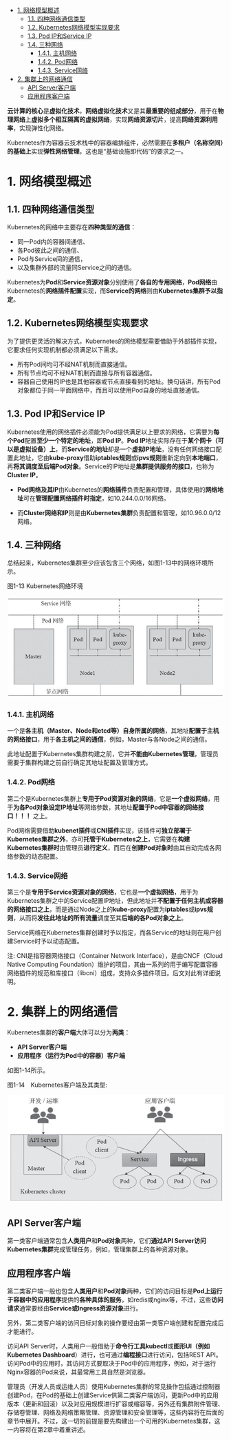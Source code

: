 
<!-- @import "[TOC]" {cmd="toc" depthFrom=1 depthTo=6 orderedList=false} -->

<!-- code_chunk_output -->

- [1. 网络模型概述](#1-网络模型概述)
  - [1.1. 四种网络通信类型](#11-四种网络通信类型)
  - [1.2. Kubernetes网络模型实现要求](#12-kubernetes网络模型实现要求)
  - [1.3. Pod IP和Service IP](#13-pod-ip和service-ip)
  - [1.4. 三种网络](#14-三种网络)
    - [1.4.1. 主机网络](#141-主机网络)
    - [1.4.2. Pod网络](#142-pod网络)
    - [1.4.3. Service网络](#143-service网络)
- [2. 集群上的网络通信](#2-集群上的网络通信)
  - [API Server客户端](#api-server客户端)
  - [应用程序客户端](#应用程序客户端)

<!-- /code_chunk_output -->

**云计算的核心**是**虚拟化技术**，**网络虚拟化技术**又是其**最重要的组成部分**，用于在**物理网络**上**虚拟多个相互隔离的虚拟网络**，实现**网络资源切片**，提高**网络资源利用率**，实现弹性化网络。

Kubernetes作为容器云技术栈中的容器编排组件，必然需要在**多租户（名称空间）的基础上**实现**弹性网络管理**，这也是“基础设施即代码”的要求之一。

# 1. 网络模型概述

## 1.1. 四种网络通信类型

Kubernetes的网络中主要存在**四种类型的通信**：

* 同一Pod内的容器间通信、
* 各Pod彼此之间的通信、
* Pod与Service间的通信，
* 以及集群外部的流量同Service之间的通信。

Kubernetes为**Pod**和**Service资源对象**分别使用了**各自的专用网络**，**Pod网络**由Kubernetes的**网络插件配置**实现，而**Service的网络**则由**Kubernetes集群予以指定**。

## 1.2. Kubernetes网络模型实现要求

为了提供更灵活的解决方式，Kubernetes的网络模型需要借助于外部插件实现，它要求任何实现机制都必须满足以下需求。

* 所有Pod间均可不经NAT机制而直接通信。
* 所有节点均可不经NAT机制而直接与所有容器通信。
* 容器自己使用的IP也是其他容器或节点直接看到的地址。换句话讲，所有Pod对象都位于同一平面网络中，而且可以使用Pod自身的地址直接通信。

## 1.3. Pod IP和Service IP

Kubernetes使用的网络插件必须能为Pod提供满足以上要求的网络，它需要为**每个Pod**配置**至少一个特定的地址**，即**Pod IP**。**Pod IP**地址实际存在于**某个网卡（可以是虚拟设备）上**，而**Service的地址**却是一个**虚拟IP地址**，没有任何网络接口配置此地址，它由**kube-proxy**借助**iptables规则**或**ipvs规则**重新定向到**本地端口**，再**将其调度至后端Pod对象**。Service的IP地址是**集群提供服务的接口**，也称为**Cluster IP**。

* **Pod网络及其IP**由Kubernetes的**网络插件**负责配置和管理，具体使用的**网络地址**可在**管理配置网络插件时指定**，如10.244.0.0/16网络。

* 而**Cluster网络和IP**则是由**Kubernetes集群**负责配置和管理，如10.96.0.0/12网络。

## 1.4. 三种网络

总结起来，Kubernetes集群至少应该包含三个网络，如图1-13中的网络环境所示。

图1-13 Kubernetes网络环境

![2019-10-15-14-53-29.png](./images/2019-10-15-14-53-29.png)

### 1.4.1. 主机网络

一个是**各主机（Master、Node和etcd等）自身所属的网络**，其地址**配置于主机的网络接口**，用于**各主机之间的通信**，例如，Master与各Node之间的通信。

此地址配置于Kubernetes集群构建之前，它并**不能由Kubernetes管理**，管理员需要于集群构建之前自行确定其地址配置及管理方式。

### 1.4.2. Pod网络

第二个是Kubernetes集群上**专用于Pod资源对象的网络**，它是**一个虚拟网络**，用于**为各Pod对象设定IP地址**等网络参数，其地址**配置于Pod中容器的网络接口！！！** 之上。

Pod网络需要借助**kubenet插件**或**CNI插件**实现，该插件可**独立部署于Kubernetes集群之外**，亦可**托管于Kubernetes之上**，它需要在**构建Kubernetes集群时**由管理员**进行定义**，而后在**创建Pod对象时**由其自动完成各网络参数的动态配置。

### 1.4.3. Service网络

第三个是**专用于Service资源对象的网络**，它也是**一个虚拟网络**，用于为Kubernetes集群之中的Service配置IP地址，但此地址并**不配置于任何主机或容器的网络接口之上**，而是通过Node之上的**kube-proxy**配置为**iptables**或**ipvs规则**，从而将**发往此地址的所有流量**调度至其**后端的各Pod对象之上**。

Service网络在Kubernetes集群创建时予以指定，而各Service的地址则在用户创建Service时予以动态配置。

注: CNI是指容器网络接口（Container Network Interface），是由CNCF（Cloud Native Computing Foundation）维护的项目，其由一系列的用于编写配置容器网络插件的规范和库接口（libcni）组成，支持众多插件项目。后文对此有详细说明。

# 2. 集群上的网络通信

Kubernetes集群的**客户端**大体可以分为**两类**：

* **API Server客户端**
* **应用程序（运行为Pod中的容器）客户端**

如图1-14所示。

图1-14　Kubernetes客户端及其类型:

![2019-10-15-15-36-04.png](./images/2019-10-15-15-36-04.png)

## API Server客户端

第一类客户端通常包含**人类用户**和**Pod对象**两种，它们**通过API Server访问Kubernetes集群**完成管理任务，例如，管理集群上的各种资源对象。

## 应用程序客户端

第二类客户端一般也包含**人类用户**和**Pod对象**两种，它们的访问目标是**Pod上运行于容器中的应用程序**提供的**各种具体的服务**，如redis或nginx等，不过，这些**访问请求**通常要经由**Service或Ingress资源对象**进行。

另外，第二类客户端的访问目标对象的操作要经由第一类客户端创建和配置完成后才能进行。

访问API Server时，人类用户一般借助于**命令行工具kubectl**或**图形UI（例如Kubernetes Dashboard**）进行，也可通过**编程接口**进行访问，包括REST API。访问Pod中的应用时，其访问方式要取决于Pod中的应用程序，例如，对于运行Nginx容器的Pod来说，其最常用工具自然是浏览器。

管理员（开发人员或运维人员）使用Kubernetes集群的常见操作包括通过控制器创建Pod，在Pod的基础上创建Service供第二类客户端访问，更新Pod中的应用版本（更新和回滚）以及对应用规模进行扩容或缩容等，另外还有集群附件管理、存储卷管理、网络及网络策略管理、资源管理和安全管理等，这些内容将在后面的章节中展开。不过，这一切的前提是要先构建出一个可用的Kubernetes集群，这一内容将在第2章中着重讲述。
